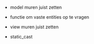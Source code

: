 - model muren juist zetten
- functie om vaste entities op te vragen

- view muren juist zetten

- static_cast